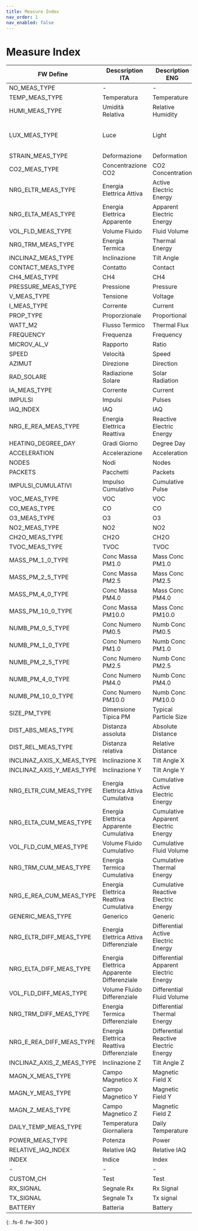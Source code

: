 ```yaml
---
title: Measure Index
nav_order: 1
nav_enabled: false
---
```


# Measure Index

| FW Define | Descsription ITA | Description ENG | DEC | HEX | Unit | Offset | Gain |
| - | - | - | - | - | - | - | - |
| NO_MEAS_TYPE  | - | - | 0 | 0x00 | - | 0 | 1 |
| TEMP_MEAS_TYPE  | Temperatura | Temperature | 1 | 0x01 | °C | 0 | 0,01 |
| HUMI_MEAS_TYPE  | Umidità Relativa | Relative Humidity | 2 | 0x02 | % | 0 | 0,01 |
| LUX_MEAS_TYPE  | Luce | Light | 3 | 0x03 | lux | 32768 LuPo 0 LoRa | 0,1 |
| STRAIN_MEAS_TYPE  | Deformazione | Deformation | 4 | 0x04 | mm |0| 0,001 |
| CO2_MEAS_TYPE  | Concentrazione CO2 | CO2 Concentration | 5 | 0x05 | ppm | 0 | 1 |
| NRG_ELTR_MEAS_TYPE  | Energia Elettrica Attiva | Active Electric Energy | 6 | 0x06 | KWh | 0 | 1 |
| NRG_ELTA_MEAS_TYPE  | Energia Elettrica Apparente | Apparent Electric Energy | 7 | 0x07 | KVAh | 0 | 1 |
| VOL_FLD_MEAS_TYPE  | Volume Fluido | Fluid Volume | 8 | 0x08 | L | 0 | 10 |
| NRG_TRM_MEAS_TYPE  | Energia Termica | Thermal Energy | 9 | 0x09 | KWh | 0 | 1 |
| INCLINAZ_MEAS_TYPE  | Inclinazione | Tilt Angle | 10 | 0x0A | ° | 0 | 100 |
| CONTACT_MEAS_TYPE  | Contatto | Contact | 11 | 0x0B | - | 0 | 1 |
| CH4_MEAS_TYPE  | CH4 | CH4 | 12 | 0x0C | ppm |  0 | 1 |
| PRESSURE_MEAS_TYPE  | Pressione | Pressure | 13 | 0x0D | mbar | 0 | 0,1 |
| V_MEAS_TYPE  | Tensione | Voltage | 14 | 0x0E | V | 0 | 0,001 |
| I_MEAS_TYPE  | Corrente | Current | 15 | 0x0F | mA | 0 | 0,001 |
| PROP_TYPE  | Proporzionale | Proportional | 16 | 0x10 | % | 0 | 0,01 |
| WATT_M2  | Flusso Termico | Thermal Flux | 17 | 0x11 | W/m2 | 0 | 0,01 |
| FREQUENCY  | Frequenza | Frequency | 18 | 0x12 | Hz | 32768 | 0,1|
| MICROV_AL_V  | Rapporto | Ratio | 19 | 0x13 | uV/V | 0 | 0,1 |
| SPEED  | Velocità | Speed | 20 | 0x14 | m/s | 0 | 0,1 |
| AZIMUT  | Direzione | Direction | 21 | 0x15 | ° | 0 | 0,1 |
| RAD_SOLARE  | Radiazione Solare | Solar Radiation | 22 | 0x16 | W/m2 | 0 | 0,1 |
| IA_MEAS_TYPE  | Corrente  | Current  | 23 | 0x17 | A | 0 | 1 |
| IMPULSI  | Impulsi | Pulses | 24 | 0x18 | - | 0 | 1 |
| IAQ_INDEX  | IAQ | IAQ | 25 | 0x19 | - | 0 | 0,1 |
| NRG_E_REA_MEAS_TYPE  | Energia Elettrica Reattiva | Reactive Electric Energy | 26 | 0x1A | Kvarh | 0 | 1 |
| HEATING_DEGREE_DAY  | Gradi Giorno | Degree Day | 27 | 0x1B | GG | 0 | 1 |
| ACCELERATION  | Accelerazione | Acceleration | 28 | 0x1C | g | 0 | 0,1 |
| NODES  | Nodi | Nodes | 29 | 0x1D | - | 0 | 1 |
| PACKETS  | Pacchetti | Packets | 30 | 0x1E | - | 0 | 1 |
| IMPULSI_CUMULATIVI  | Impulso Cumulativo | Cumulative Pulse | 31 | 0x1F | - | 0 | 1 |
| VOC_MEAS_TYPE  | VOC | VOC | 32 | 0x20 | ppm | 0 | 1 |
| CO_MEAS_TYPE  | CO | CO | 33 | 0x21 | ppm | 0 | 1 |
| O3_MEAS_TYPE  | O3 | O3 | 34 | 0x22 | ppm | 0 | 1 |
| NO2_MEAS_TYPE  | NO2 | NO2 | 35 | 0x23 | ppm | 0 | 1 |
| CH2O_MEAS_TYPE  | CH2O | CH2O | 36 | 0x24 | ppm | 0 | 1 |
| TVOC_MEAS_TYPE  | TVOC | TVOC | 37 | 0x25 | ppb | 0 | 1 |
| MASS_PM_1_0_TYPE  | Conc Massa PM1.0 | Mass Conc PM1.0 | 38 | 0x26 | µg/m³ | 0 | 1 |
| MASS_PM_2_5_TYPE  | Conc Massa PM2.5 | Mass Conc PM2.5 | 39 | 0x27 | µg/m³ | 0 | 0,01 |
| MASS_PM_4_0_TYPE  | Conc Massa PM4.0 | Mass Conc PM4.0 | 40 | 0x28 | µg/m³ | 0 | 0,01 |
| MASS_PM_10_0_TYPE  | Conc Massa PM10.0 | Mass Conc PM10.0 | 41 | 0x29 | µg/m³ | 0 | 0,01 |
| NUMB_PM_0_5_TYPE  | Conc Numero PM0.5 | Numb Conc PM0.5 | 42 | 0x2A | #/cm³ | 0 | 1 |
| NUMB_PM_1_0_TYPE  | Conc Numero PM1.0 | Numb Conc PM1.0 | 43 | 0x2B | #/cm³ | 0 | 1 |
| NUMB_PM_2_5_TYPE  | Conc Numero PM2.5 | Numb Conc PM2.5 | 44 | 0x2C | #/cm³ | 0 | 1 |
| NUMB_PM_4_0_TYPE  | Conc Numero PM4.0 | Numb Conc PM4.0 | 45 | 0x2D | #/cm³ | 0 | 1 |
| NUMB_PM_10_0_TYPE  | Conc Numero PM10.0 | Numb Conc PM10.0 | 46 | 0x2E | #/cm³ | 0 | 1 |
| SIZE_PM_TYPE  | Dimensione Tipica PM | Typical Particle Size | 47 | 0x2F | µm | 0 | 1 |
| DIST_ABS_MEAS_TYPE  | Distanza assoluta | Absolute Distance | 48 | 0x30 | mm | 0 | 1 |
| DIST_REL_MEAS_TYPE  | Distanza relativa | Relative Distance | 49 | 0x31 | mm | 0 | 0,1 |
| INCLINAZ_AXIS_X_MEAS_TYPE  | Inclinazione X | Tilt Angle X | 50 | 0x32 | ° |0 | 0,0002 |
| INCLINAZ_AXIS_Y_MEAS_TYPE  | Inclinazione Y | Tilt Angle Y | 51 | 0x33 | ° |0 | 0,0002 |
| NRG_ELTR_CUM_MEAS_TYPE  | Energia Elettrica Attiva Cumulativa | Cumulative Active Electric Energy | 52 | 0x34 | KWh | 0 | 1 |
| NRG_ELTA_CUM_MEAS_TYPE  | Energia Elettrica Apparente Cumulativa | Cumulative Apparent Electric Energy | 53 | 0x35 | KVAh | 0 | 1 |
| VOL_FLD_CUM_MEAS_TYPE  | Volume Fluido Cumulativo| Cumulative Fluid Volume | 54 | 0x36 | L | 0 | 1 |
| NRG_TRM_CUM_MEAS_TYPE  | Energia Termica Cumulativa| Cumulative Thermal Energy | 55 | 0x37 | KWh | 0 | 1 |
| NRG_E_REA_CUM_MEAS_TYPE  | Energia Elettrica Reattiva Cumulativa| Cumulative Reactive Electric Energy | 56 | 0x38 | Kvarh | 0 | 1 |
| GENERIC_MEAS_TYPE  | Generico | Generic | 57 | 0x39 | - | 0 | 1 |
| NRG_ELTR_DIFF_MEAS_TYPE  | Energia Elettrica Attiva Differenziale | Differential Active Electric Energy | 58 | 0x3A | KWh | 0 | 1 |
| NRG_ELTA_DIFF_MEAS_TYPE  | Energia Elettrica Apparente Differenziale | Differential Apparent Electric Energy | 59 | 0x3B | KVAh | 0 | 1 |
| VOL_FLD_DIFF_MEAS_TYPE  | Volume Fluido Differenziale| Differential Fluid Volume | 60 | 0x3C | L | 0 | 1 |
| NRG_TRM_DIFF_MEAS_TYPE  | Energia Termica Differenziale| Differential Thermal Energy | 61 | 0x3D | KWh | 0 | 1 |
| NRG_E_REA_DIFF_MEAS_TYPE  | Energia Elettrica Reattiva Differenziale| Differential Reactive Electric Energy | 62 | 0x3E | Kvarh | 0 | 1 |
| INCLINAZ_AXIS_Z_MEAS_TYPE  | Inclinazione Z | Tilt Angle Z | 63 | 0x3F | ° | 0 | 0,0002 |
| MAGN_X_MEAS_TYPE  | Campo Magnetico X | Magnetic Field X | 64 | 0x40 | G | 0 | 0,001 |
| MAGN_Y_MEAS_TYPE  | Campo Magnetico Y | Magnetic Field Y | 65 | 0x41 | G | 0 | 0,001 |
| MAGN_Z_MEAS_TYPE  | Campo Magnetico Z | Magnetic Field Z | 66 | 0x42 | G | 0 | 0,001 |
| DAILY_TEMP_MEAS_TYPE | Temperatura Giornaliera | Daily Temperature | 67 | 0x43 | °C | 0 | 0,01|
| POWER_MEAS_TYPE | Potenza | Power | 68 | 0x44 | kW | 0 | 1 |
| RELATIVE_IAQ_INDEX | Relative IAQ | Relative IAQ | 69 | 0x45 | - | 0 | 1 |
| INDEX  | Indice | Index | 200 | 0xC8 | - | 0 | 1 |
| - | - | - | - | - | - | - | - |
| CUSTOM_CH  | Test | Test | 252 | 0xFC | - | 0 | 1 |
| RX_SIGNAL  | Segnale Rx | Rx Signal | 253 | 0xFD | % | | |
| TX_SIGNAL  | Segnale Tx | Tx signal | 254 | 0xFE | % | | |
| BATTERY  | Batteria | Battery | 255 | 0xFF | x/7 | | |

{: .fs-6 .fw-300 }
